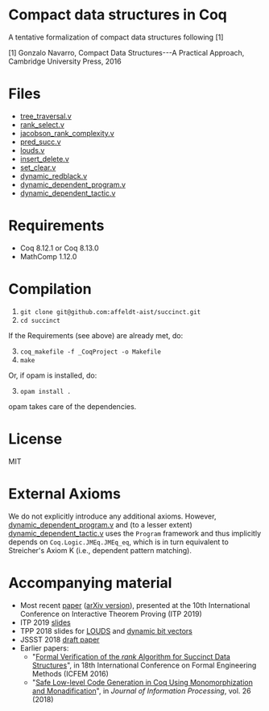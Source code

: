 # Compact data structures in Coq

A tentative formalization of compact data structures following [1]

[1] Gonzalo Navarro, Compact Data Structures---A Practical Approach, Cambridge University Press, 2016

# Files

- [tree_traversal.v](tree_traversal.v)
- [rank_select.v](rank_select.v)
- [jacobson_rank_complexity.v](jacobson_rank_complexity.v)
- [pred_succ.v](pred_succ.v)
- [louds.v](louds.v)
- [insert_delete.v](insert_delete.v)
- [set_clear.v](set_clear.v)
- [dynamic_redblack.v](dynamic_redblack.v)
- [dynamic_dependent_program.v](dynamic_dependent_program.v)
- [dynamic_dependent_tactic.v](dynamic_dependent_tactic.v)

# Requirements

- Coq 8.12.1 or Coq 8.13.0
- MathComp 1.12.0

# Compilation

1. `git clone git@github.com:affeldt-aist/succinct.git`
2. `cd succinct`

If the Requirements (see above) are already met, do:

3. `coq_makefile -f _CoqProject -o Makefile`
4. `make`

Or, if opam is installed, do:

3. `opam install .`

opam takes care of the dependencies.

# License

MIT

# External Axioms

We do not explicitly introduce any additional axioms. However, [dynamic_dependent_program.v](dynamic_dependent_program.v) and (to a lesser 
extent) [dynamic_dependent_tactic.v](dynamic_dependent_tactic.v) uses the `Program` framework and thus implicitly depends on `Coq.Logic.JMEq.JMEq_eq`, 
which is in turn equivalent to Streicher's Axiom K (i.e., dependent pattern matching).

# Accompanying material

- Most recent [paper](itp2019/LIPIcs-ITP-2019-5.pdf) ([arXiv version](https://arxiv.org/pdf/1904.02809.pdf)), presented at the 10th International Conference on  Interactive Theorem Proving (ITP 2019)
- ITP 2019 [slides](itp2019/slides_itp2019.pdf)
- TPP 2018 slides for [LOUDS](tpp2018/slides_louds_en.pdf) and [dynamic
  bit vectors](tpp2018/slides_dynamic.pdf)
- JSSST 2018 [draft paper](jssst2018/compact.pdf)
- Earlier papers:
  * "[Formal Verification of the *rank* Algorithm for Succinct Data Structures](http://www.math.nagoya-u.ac.jp/~garrigue/papers/succinct-icfem2016.pdf)", in 
    18th International Conference on Formal Engineering Methods (ICFEM 2016)
  * "[Safe Low-level Code Generation in Coq Using Monomorphization and Monadification](http://www.math.nagoya-u.ac.jp/~garrigue/papers/JIP-26_54.pdf)", in 
    *Journal of Information Processing*, vol. 26 (2018)
